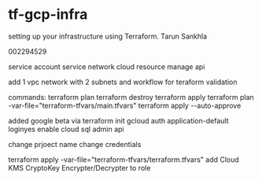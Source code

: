 # tf-gcp-infra
setting up your infrastructure using Terraform.
Tarun Sankhla

002294529

service account
service network
cloud resource manage api

add 1 vpc network with 2 subnets and workflow for teraform validation

commands:
terraform plan
terraform destroy
terraform apply
terraform plan -var-file="terraform-tfvars/main.tfvars" 
terraform apply  --auto-approve

added google beta via terraform init 
gcloud auth application-default loginyes
enable cloud sql admin api

change prjoect name
change credentials

terraform apply -var-file="terraform-tfvars/terraform.tfvars"
add Cloud KMS CryptoKey Encrypter/Decrypter to role
